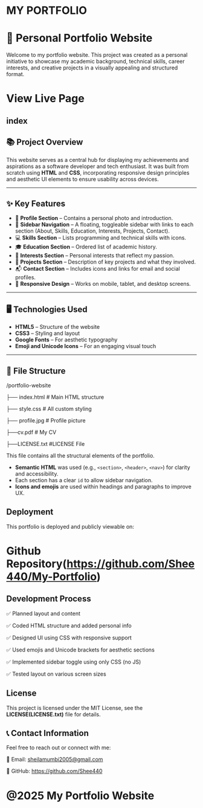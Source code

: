 # MY PORTFOLIO

# 💼 Personal Portfolio Website

Welcome to my portfolio website. This project was created as a personal initiative to showcase my academic background, technical skills, career interests, and creative projects in a visually appealing and structured format.

# View Live Page
index
---

## 📚 Project Overview

This website serves as a central hub for displaying my achievements and aspirations as a software developer and tech enthusiast. It was built from scratch using **HTML** and **CSS**, incorporating responsive design principles and aesthetic UI elements to ensure usability across devices.

---

## ✨ Key Features

- 📸 **Profile Section** – Contains a personal photo and introduction.
- 🎯 **Sidebar Navigation** – A floating, toggleable sidebar with links to each section (About, Skills, Education, Interests, Projects, Contact).
- 💻 **Skills Section** – Lists programming and technical skills with icons.
- 🎓 **Education Section** – Ordered list of academic history.
- 🌱 **Interests Section** – Personal interests that reflect my passion.
- 🚀 **Projects Section** – Description of key projects and what they involved.
- 📬 **Contact Section** – Includes icons and links for email and social profiles.
- 📱 **Responsive Design** – Works on mobile, tablet, and desktop screens.

---

## 🖥️ Technologies Used

- **HTML5** – Structure of the website
- **CSS3** – Styling and layout
- **Google Fonts** – For aesthetic typography
- **Emoji and Unicode Icons** – For an engaging visual touch

---
## 📁 File Structure

/portfolio-website

├── index.html # Main HTML structure

├── style.css # All custom styling

├── profile.jpg # Profile picture

├──cv.pdf # My CV

├──LICENSE.txt #LICENSE File

This file contains all the structural elements of the portfolio.

- **Semantic HTML** was used (e.g., `<section>`, `<header>`, `<nav>`) for clarity and accessibility.
- Each section has a clear `id` to allow sidebar navigation.
- **Icons and emojis** are used within headings and paragraphs to improve UX.


## Deployment
This portfolio is deployed and publicly viewable on:

# Github Repository(https://github.com/Shee440/My-Portfolio)


## Development Process

✅ Planned layout and content

✅ Coded HTML structure and added personal info

✅ Designed UI using CSS with responsive support

✅ Used emojis and Unicode brackets for aesthetic sections

✅ Implemented sidebar toggle using only CSS (no JS)

✅ Tested layout on various screen sizes

## License

This project is licensed under the MIT License, see the **LICENSE(LICENSE.txt)** file for details.


## 📞 Contact Information
Feel free to reach out or connect with me:

📧 Email: sheilamumbi2005@gmail.com

💼 GitHub: https://github.com/Shee440

# @2025 My Portfolio Website
